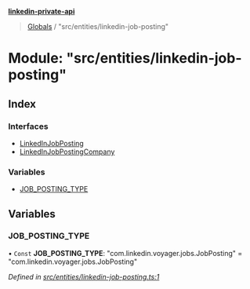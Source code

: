 **[linkedin-private-api](../README.md)**

> [Globals](../globals.md) / "src/entities/linkedin-job-posting"

# Module: "src/entities/linkedin-job-posting"

## Index

### Interfaces

* [LinkedInJobPosting](../interfaces/_src_entities_linkedin_job_posting_.linkedinjobposting.md)
* [LinkedInJobPostingCompany](../interfaces/_src_entities_linkedin_job_posting_.linkedinjobpostingcompany.md)

### Variables

* [JOB\_POSTING\_TYPE](_src_entities_linkedin_job_posting_.md#job_posting_type)

## Variables

### JOB\_POSTING\_TYPE

• `Const` **JOB\_POSTING\_TYPE**: \"com.linkedin.voyager.jobs.JobPosting\" = "com.linkedin.voyager.jobs.JobPosting"

*Defined in [src/entities/linkedin-job-posting.ts:1](https://github.com/cosiall/linkedin-private-api/blob/156bcd3/src/entities/linkedin-job-posting.ts#L1)*
